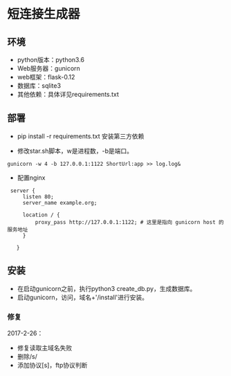 # 短连接生成器

## 环境

- python版本：python3.6
- Web服务器：gunicorn
- web框架：flask-0.12
- 数据库：sqlite3
- 其他依赖：具体详见requirements.txt



## 部署

- pip install -r requirements.txt 安装第三方依赖

- 修改star.sh脚本，w是进程数，-b是端口。

```
gunicorn -w 4 -b 127.0.0.1:1122 ShortUrl:app >> log.log&
```



- 配置nginx

 ```
  server {
      listen 80;
      server_name example.org; 

      location / {
          proxy_pass http://127.0.0.1:1122; # 这里是指向 gunicorn host 的服务地址
      }

    }
 ```





## 安装

- 在启动gunicorn之前，执行python3 create_db.py，生成数据库。
- 启动gunicorn，访问，域名+'/install'进行安装。




### 修复

2017-2-26：

- 修复读取主域名失败
- 删除/s/
- 添加协议[s]，ftp协议判断